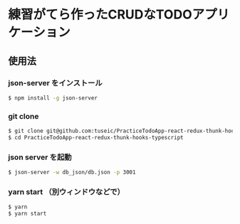 # 練習がてら作ったCRUDなTODOアプリケーション

## 使用法

### json-server をインストール
```sh
$ npm install -g json-server
```

### git clone
```sh
$ git clone git@github.com:tuseic/PracticeTodoApp-react-redux-thunk-hooks-typescript.git
$ cd PracticeTodoApp-react-redux-thunk-hooks-typescript
```

### json server を起動
```sh
$ json-server -w db_json/db.json -p 3001
```

### yarn start （別ウィンドウなどで）
```sh 
$ yarn
$ yarn start
```
